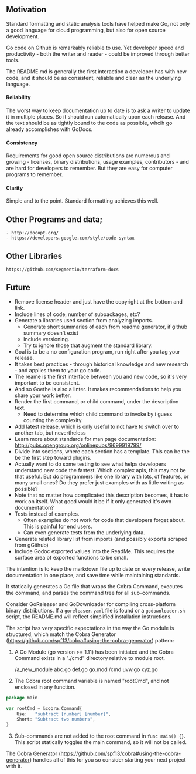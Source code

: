 ## Motivation

Standard formatting and static analysis tools have helped make Go, not only a good language for cloud programming, but also for open source development.

Go code on Github is remarkably reliable to use. Yet developer speed and productivity - both the writer and reader - could be improved through better tools.

The README.md is generally the first interaction a developer has with new code, and it should be as consistent, reliable and clear as the underlying language.

#### Reliability
The worst way to keep documentation up to date is to ask a writer to update it in multiple places. So it should run automatically upon each release. And the text should be as tightly bound to the code as possible, whcih go already accomplishes with GoDocs.

#### Consistency
Requirements for good open source distributions are numerous and growing - licenses, binary distributions, usage examples, contributors - and are hard for developers to remember. But they are easy for computer programs to remember.

#### Clarity
Simple and to the point. Standard formatting achieves this well.

## Other Programs and data;
    - http://docopt.org/
    - https://developers.google.com/style/code-syntax

## Other Libraries
    https://github.com/segmentio/terraform-docs

## Future
- Remove license header and just have the copyright at the bottom and link.
- Include lines of code, number of subpackages, etc?
- Generate a libraries used section from analyzing imports.
    - Generate short summaries of each from readme generator, if github summary doesn't exist
    - Include versioning.
    - Try to ignore those that augment the standard library.
- Goal is to be a no configuration program, run right after you tag your release.
 - It takes best practices - through historical knowledge and new research - and applies them to your go code.
 - The reame is the first interface between you and new code, so it's very important to be consistent.
 - And so Goethe is also a linter. It makes recommendations to help you share your work better.
- Render the first command, or child command, under the description text.
    - Need to determine which child command to invoke by i guess counting the complexity.
- Add latest release, which is only useful to not have to switch over to another tab, but nevertheless
- Learn more about standards for man page documentation:
http://pubs.opengroup.org/onlinepubs/9699919799/
- Divide into sections, where each section has a template. This can be the be the first step toward plugins.
- Actually want to do some testing to see what helps developers understand new code the fastest. Which complex apis, this may not be that useful. But do programmers like one library with lots, of features, or many small ones? Do they prefer just examples with as little writing as possible?
- Note that no matter how complicated this description becomes, it has to work on itself. What good would it be if it only generated it's own documentation?
- Tests instead of examples.
    - Often examples do not work for code that developers forget about. This is painful for end users.
    - Can even generate tests from the underlying data.
- Generate related library list from imports (and possibly exports scraped from gGithub)
- Include Godoc exported values into the ReadMe. This requires the surface area of exported functions to be small.

The intention is to keep the markdown file up to date on every release, write documentation in one place, and save time while maintaining standards.

It statically generates a Go file that wraps the Cobra Command, executes the command, and parses the command tree for all sub-commands.

Consider GoReleaser and GoDownloader for compiling cross-platform binary distributions. If a `goreleaser.yaml` file is found or a `godownloader.sh` script, the README.md will reflect simplified installation instructions.

The script has very specific expectations in the way the Go module is structured, which match the Cobra Generator (https://github.com/spf13/cobra#using-the-cobra-generator) pattern:

1. A Go Module (go version >= 1.11) has been initiated and the Cobra Command exists in a "./cmd" directory relative to module root.

    /a_new_module
        abc.go
        def.go
        go.mod
        /cmd
            uvw.go
            xyz.go

2. The Cobra root command variable is named "rootCmd", and not enclosed in any function.

```go
package main

var rootCmd = &cobra.Command{
	Use:   "subtract [number] [number]",
	Short: "Subtract two numbers",
}
```

3. Sub-commands are not added to the root command in `func main() {}`. This script statically toggles the main command, so it will not be called.

The Cobra Generator (https://github.com/spf13/cobra#using-the-cobra-generator) handles all of this for you so consider starting your next project with it.

